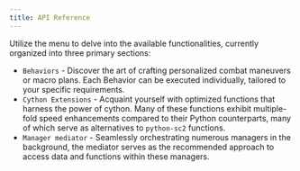 ```yaml
---
title: API Reference
---
```



Utilize the menu to delve into the available functionalities, currently organized into three primary sections:

 - `Behaviors` - Discover the art of crafting personalized combat maneuvers or macro plans. 
Each Behavior can be executed individually, tailored to your specific requirements.
 - `Cython Extensions` - Acquaint yourself with optimized functions that harness the power of cython. 
Many of these functions exhibit multiple-fold speed enhancements compared to their Python counterparts, 
many of which serve as alternatives to `python-sc2` functions.
 - `Manager mediator` - Seamlessly orchestrating numerous managers in the background, the mediator serves 
as the recommended approach to access data and functions within these managers.
